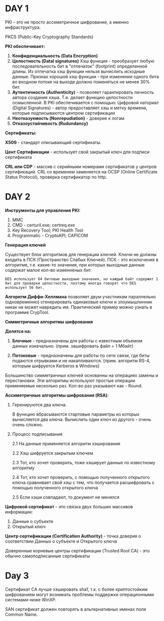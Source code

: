# DAY 1

PKI - это не просто ассеметричное шифрование, а именно инфраструктура.

PKCS (Public-Key Cryptography Standards)

**PKI обеспечивает:**

1. **Конфиденциальность (Data Encryption)**
2. **Целостность (Datal signatures)**
	Хэш функция - преобразует любую последовательность бит в "отпечаток" (footprint) определенной длины. Из отпечатка хэш функции нельзя вычислить исходные данные. Признак хорошой хэш функции - при изменении одного бита во входном потоке на выходе должно поменяться не менее 30% бит.
3. **Аутентичность (Authenticity)** - позволяет гарантировать личность автора создания хэша. Т.е. делает функцию целостности осмысленной. В PKI обеспечивается с помощью:
	Цифровой наториат (Digital Signatures) - автор предоставляет хэш и метку времени, которые подписываются центром сертификации
4. **Неотказуемость (Nonrepudiation)** - доверие к логам 
5. **Отказоустайчивость (Rudundancy)**

**Сертификаты:**

**X509** - стандарт описывающий сертификаты. 

**Цент Сертификации** - использует свой закрытый ключ для подписи сертификата

**CRL или CDP** - массив с серийными номерами сертификатов у центров сертификаций. CRL со временем заменяется на OCSP (Online Certificate Status Protocol), проверка сертификатор по http.

# DAY 2

**Инструменты для управления PKI:**

1. MMC
2. CMD - certuril.exe; certreq.exe
3. Key Recovery Tool; PKI Health Tool
4. Programmatic - CryptoAPI; CAPICOM

**Генерация ключей**

Существует блок алгоритмов для генерации ключей. Ключи не должны входить в ПСК (Пространство Слабых Ключей). ПСК - это исключения в алгоритме, т.е. какие-то значения, при которых выходные данные содержат малое кол-во изменненых бит.

```
DES использует 64 битовые выходные значения, но каждый байт содержит 1 бит для проверки целостности, поэтому иногда говорят что DES использует 56 бит.
```

**Алгоритм Диффи-Хеллмана** позволяет двум участникам параллельно (одновременно) сгенерировать одинаковые ключи и злоумышлинник никак не может навредить им. Практический пример можно узнать в программе CrypTool.

**Симметричные алгоритмы шифрования**

**Делятся на:**

1. **Блочные** - предназначены для работы с известным объемом данных изначально. (прим. зашифровать файл = 1 Мбайт)

2. **Потоковые** - предназначены для работы по сети связи, где биты подаются отрывками и не накапливаются. (прим. алгоритм RS-4, которым шифруется Kerberos в Windows)

Большинство симметричных ключей основанны на операциях замены и перестановки. Эти алгоритмы используют простые операции применяемые несколько раз. Кол-во раз указывают как - Round.

**Ассиметричные алгоритмы шифрования (RSA)**:

1. Геренируются два ключа.

	В функцию вбрасываются стартовые параметры из которых вычисляется два ключа. Вычислить один ключ из другого - очень очень сложно.

2. Процесс подписывания

	2.1 На данные применяется алгоритм хэширования

	2.2 Хэш шифруется закрытым ключем

	2.3 Тот, кто хочет проверить, тоже хэширует данные по известному алгоритму

	2.4 Тот, кто хочет проверить, с помощью полученного открытого ключа сравнивает свой хэш с тем, что получается расшифровать с помощью полученного открытого ключа

	2.5 Если хэши совпадают, то документ не менялся

**Цифровой сертификат** - это связка двух больших массивов информации:

1. Данные о субъекте
2. Открытый ключ

**Центр сертификации (Certification Authority)** - точка доверия о соответствии Данных о субъекте и Открытого ключа

Доверенные корневые центры сертификации (Trusted Root CA) - это обычно самоподписанные сертификаты

# Day 3

Сертификат CA лучше хэшировать sha1, т.к. с более криптостойким шифрованием могут возникать проблемы поддержки операционными системами ниже WinXP.

SAN сертификат должен повторять в альтернативных именах поле Common Name.